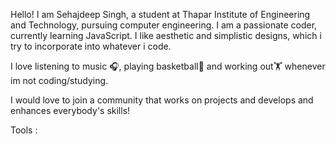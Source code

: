 Hello! I am Sehajdeep Singh, a student at Thapar Institute of Engineering and Technology, pursuing computer engineering.
I am a passionate coder, currently learning JavaScript. I like aesthetic and simplistic designs, which i try to incorporate into whatever i code.

I love listening to music 🎧, playing basketball🏀 and working out🏋 whenever im not coding/studying.

I would love to join a community that works on projects and develops and enhances everybody's skills!

Tools :


<!--
**GH3DORA/GH3DORA** is a ✨ _special_ ✨ repository because its `README.md` (this file) appears on your GitHub profile.

Here are some ideas to get you started:

- 🔭 I’m currently working on ...
- 🌱 I’m currently learning ...
- 👯 I’m looking to collaborate on ...
- 🤔 I’m looking for help with ...
- 💬 Ask me about ...
- 📫 How to reach me: ...
- 😄 Pronouns: ...
- ⚡ Fun fact: ...
-->

